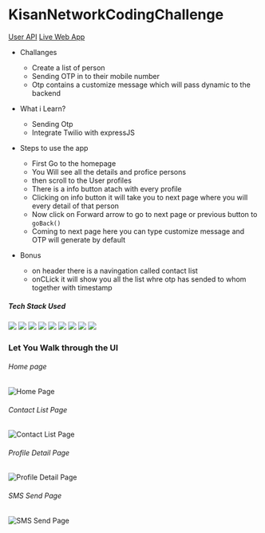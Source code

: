 # KisanNetworkCodingChallenge

[User API](https://contact-app-kisan.herokuapp.com/)
[Live Web App](https://contact-app-13ea3.web.app/)

* Challanges
  * Create a list of person
  * Sending OTP in to their mobile number
  * Otp contains a customize message which will pass dynamic to the backend

* What i Learn?
   * Sending Otp
   * Integrate Twilio with expressJS

* Steps to use the app
  * First Go to the homepage
  * You Will see all the details and profice persons
  * then scroll to the User profiles 
  * There is a info button atach with every profile
  * Clicking on info button it will take you to next page where you will every detail of that person
  * Now click on Forward arrow to go to next page or previous button to `goBack()`
  * Coming to next page here you can type customize message and OTP will generate by default 

* Bonus
  * on header there is a navingation called contact list 
  * onCLick it will show you all the list whre otp has sended to whom together with timestamp

##### Tech Stack Used
<img src = "https://img.shields.io/badge/-HTML5-E34F26?style=flat&logo=html5&logoColor=white"> <img src = "https://img.shields.io/badge/-CSS3-1572B6?style=flat&logo=css3&logoColor=white"> <img src="https://img.shields.io/badge/-JavaScript-eed718?style=flat&logo=javascript&logoColor=ffffff"> <img src="https://img.shields.io/badge/-React-000000?style=flat&logo=react&logoColor=00c8ff">   <img src="https://img.shields.io/badge/-Node.js-3C873A?style=flat&logo=Node.js&logoColor=white">   <img src="http://img.shields.io/badge/-Git-F1502F?style=flat&logo=git&logoColor=FFFFFF">   <img src="http://img.shields.io/badge/-Github-000000?style=flat&logo=github&logoColor=FFFFFF"> <img src = "https://img.shields.io/badge/-Firebase-E34F26?style=flat&logo=firebase&logoColor=white"> <img src = "https://img.shields.io/badge/-mongoDb-E34F26?style=flat&logo=mongodb&logoColor=white">
  
  
### Let You Walk through the UI 
###### Home page
![Home Page](https://github.com/amananku26/contact-app/blob/main/assests/img1.jpg)
###### Contact List Page
![Contact List Page](https://github.com/amananku26/contact-app/blob/main/assests/img2.jpg)
###### Profile Detail Page
![Profile Detail Page](https://github.com/amananku26/contact-app/blob/main/assests/img3.jpg)
###### SMS Send Page
![SMS Send Page](https://github.com/amananku26/contact-app/blob/main/assests/img4.jpg)
